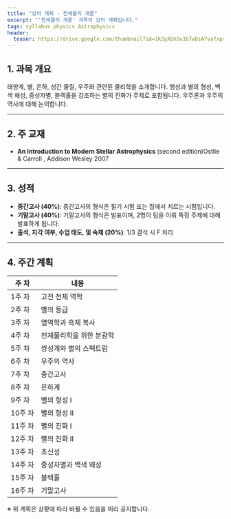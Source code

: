 ```yaml
---
title: "강의 계획 - 천체물리 개론"
excerpt: "'천체물리 개론' 과목의 강의 계획입니다."
tags: syllabus physics Astrophysics
header:
  teaser: https://drive.google.com/thumbnail?id=1k2yXbh5v3b7wDsA7vafxprMZYhL5WdM-&sz=w1000
---
```


## 1. 과목 개요
태양계, 별, 은하, 성간 물질, 우주와 관련된 물리학을 소개합니다.
행성과 별의 형성, 백색 왜성, 중성자별, 블랙홀을 강조하는 별의 진화가 주제로 포함됩니다. 우주론과 우주의 역사에 대해 논의합니다.

---

## 2. 주 교재
- **An Introduction to Modern Stellar Astrophysics** (second edition)Ostlie & Carroll , Addison Wesley 2007

---

## 3. 성적
- **중간고사 (40%)**: 중간고사의 형식은 필기 시험 또는 집에서 치르는 시험입니다.
- **기말고사 (40%)**: 기말고사의 형식은 발표이며, 2명이 팀을 이뤄 특정 주제에 대해 발표하게 됩니다.
- **출석, 지각 여부, 수업 태도, 및 숙제 (20%)**: 1/3 결석 시 F 처리

---

## 4. 주간 계획

| 주 차 | 내용 |
|------|------|
| 1주 차 | 고전 천체 역학 |
| 2주 차 | 별의 등급 |
| 3주 차 | 열역학과 흑체 복사 |
| 4주 차 | 천체물리학을 위한 분광학 |
| 5주 차 | 쌍성계와 별의 스펙트럼 |
| 6주 차 | 우주의 역사 |
| 7주 차 | 중간고사 |
| 8주 차 | 은하계 |
| 9주 차 | 별의 형성 I |
| 10주 차 | 별의 형성 II |
| 11주 차 | 별의 진화 I |
| 12주 차 | 별의 진화 II |
| 13주 차 | 초신성 |
| 14주 차 | 중성자별과 백색 왜성 |
| 15주 차 | 블랙홀 |
| 16주 차 | 기말고사 |

※ 위 계획은 상황에 따라 바뀔 수 있음을 미리 공지합니다.